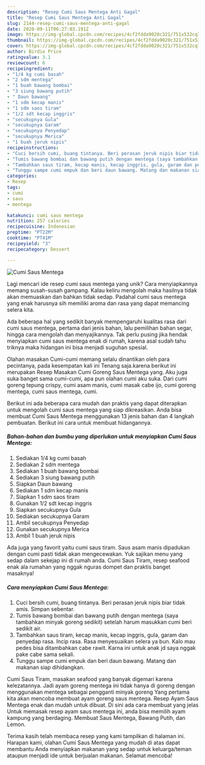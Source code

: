 ```yaml
---
description: "Resep Cumi Saus Mentega Anti Gagal"
title: "Resep Cumi Saus Mentega Anti Gagal"
slug: 2144-resep-cumi-saus-mentega-anti-gagal
date: 2020-09-11T06:27:03.191Z
image: https://img-global.cpcdn.com/recipes/4cf2fdda9020c321/751x532cq70/cumi-saus-mentega-foto-resep-utama.jpg
thumbnail: https://img-global.cpcdn.com/recipes/4cf2fdda9020c321/751x532cq70/cumi-saus-mentega-foto-resep-utama.jpg
cover: https://img-global.cpcdn.com/recipes/4cf2fdda9020c321/751x532cq70/cumi-saus-mentega-foto-resep-utama.jpg
author: Birdie Price
ratingvalue: 3.1
reviewcount: 6
recipeingredient:
- "1/4 kg cumi basah"
- "2 sdm mentega"
- "1 buah bawang bombai"
- "3 siung bawang putih"
- " Daun bawang"
- "1 sdm kecap manis"
- "1 sdm saos tiram"
- "1/2 sdt kecap inggris"
- "secukupnya Gula"
- "secukupnya Garam"
- "secukupnya Penyedap"
- "secukupnya Merica"
- "1 buah jeruk nipis"
recipeinstructions:
- "Cuci bersih cumi, buang tintanya. Beri perasan jeruk nipis biar tidak amis. Simpan sebentar."
- "Tumis bawang bombai dan bawang putih dengan mentega (saya tambahkan minyak goreng sedikit) setelah harum masukkan cumi beri sedikit air."
- "Tambahkan saus tiram, kecap manis, kecap inggris, gula, garam dan penyedap rasa. Incip rasa. Rasa menyesuaikan selera ya bun. Kalo mau pedes bisa ditambahkan cabe rawit. Karna ini untuk anak jd saya nggak pake cabe sama sekali."
- "Tunggu sampe cumi empuk dan beri daun bawang. Matang dan makanan siap dihidangkan."
categories:
- Resep
tags:
- cumi
- saus
- mentega

katakunci: cumi saus mentega 
nutrition: 257 calories
recipecuisine: Indonesian
preptime: "PT22M"
cooktime: "PT41M"
recipeyield: "3"
recipecategory: Dessert

---
```



![Cumi Saus Mentega](https://img-global.cpcdn.com/recipes/4cf2fdda9020c321/751x532cq70/cumi-saus-mentega-foto-resep-utama.jpg)

Lagi mencari ide resep cumi saus mentega yang unik? Cara menyiapkannya memang susah-susah gampang. Kalau keliru mengolah maka hasilnya tidak akan memuaskan dan bahkan tidak sedap. Padahal cumi saus mentega yang enak harusnya sih memiliki aroma dan rasa yang dapat memancing selera kita.

Ada beberapa hal yang sedikit banyak mempengaruhi kualitas rasa dari cumi saus mentega, pertama dari jenis bahan, lalu pemilihan bahan segar, hingga cara mengolah dan menyajikannya. Tak perlu pusing jika hendak menyiapkan cumi saus mentega enak di rumah, karena asal sudah tahu triknya maka hidangan ini bisa menjadi suguhan spesial.

Olahan masakan Cumi-cumi memang selalu dinantikan oleh para pecintanya, pada kesempatan kali ini Tenang saja.karena berikut ini merupakan Resep Masakan Cumi Goreng Saus Mentega yang. Aku juga suka banget sama cumi-cumi, apa pun olahan cumi aku suka. Dari cumi goreng tepung crispy, cumi asam manis, cumi masak cabe ijo, cumi goreng mentega, cumi saus mentega, cumi.


Berikut ini ada beberapa cara mudah dan praktis yang dapat diterapkan untuk mengolah cumi saus mentega yang siap dikreasikan. Anda bisa membuat Cumi Saus Mentega menggunakan 13 jenis bahan dan 4 langkah pembuatan. Berikut ini cara untuk membuat hidangannya.

<!--inarticleads1-->

##### Bahan-bahan dan bumbu yang diperlukan untuk menyiapkan Cumi Saus Mentega:

1. Sediakan 1/4 kg cumi basah
1. Sediakan 2 sdm mentega
1. Sediakan 1 buah bawang bombai
1. Sediakan 3 siung bawang putih
1. Siapkan  Daun bawang
1. Sediakan 1 sdm kecap manis
1. Siapkan 1 sdm saos tiram
1. Gunakan 1/2 sdt kecap inggris
1. Siapkan secukupnya Gula
1. Sediakan secukupnya Garam
1. Ambil secukupnya Penyedap
1. Gunakan secukupnya Merica
1. Ambil 1 buah jeruk nipis


Ada juga yang favorit yaitu cumi saus tiram. Saus asam manis dipadukan dengan cumi pasti tidak akan mengecewakan. Yuk sajikan menu yang sedap dalam sekejap ini di rumah anda. Cumi Saus Tiram, resep seafood enak ala rumahan yang nggak nguras dompet dan praktis banget masaknya! 

<!--inarticleads2-->

##### Cara menyiapkan Cumi Saus Mentega:

1. Cuci bersih cumi, buang tintanya. Beri perasan jeruk nipis biar tidak amis. Simpan sebentar.
1. Tumis bawang bombai dan bawang putih dengan mentega (saya tambahkan minyak goreng sedikit) setelah harum masukkan cumi beri sedikit air.
1. Tambahkan saus tiram, kecap manis, kecap inggris, gula, garam dan penyedap rasa. Incip rasa. Rasa menyesuaikan selera ya bun. Kalo mau pedes bisa ditambahkan cabe rawit. Karna ini untuk anak jd saya nggak pake cabe sama sekali.
1. Tunggu sampe cumi empuk dan beri daun bawang. Matang dan makanan siap dihidangkan.


Cumi Saus Tiram, masakan seafood yang banyak digemari karena kelezatannya. Jadi ayam goreng mentega ini tidak hanya di goreng dengan menggunakan mentega sebagai pengganti minyak goreng Yang pertama kita akan mencoba membuat ayam goreng saus mentega. Resep Ayam Saus Mentega enak dan mudah untuk dibuat. Di sini ada cara membuat yang jelas Untuk memasak resep ayam saus mentega ini, anda bisa memilih ayam kampung yang berdaging. Membuat Saus Mentega, Bawang Putih, dan Lemon. 

Terima kasih telah membaca resep yang kami tampilkan di halaman ini. Harapan kami, olahan Cumi Saus Mentega yang mudah di atas dapat membantu Anda menyiapkan makanan yang sedap untuk keluarga/teman ataupun menjadi ide untuk berjualan makanan. Selamat mencoba!
